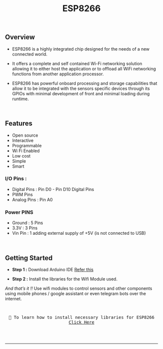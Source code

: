 <p align="center">
    <h1 align="center">ESP8266</h1>
</p>

<br />

## Overview

- ESP8266 is a highly integrated chip designed for the needs of a new connected world.

- It offers a complete and self contained Wi-Fi networking solution allowing it to either host the application or to offload all WiFi networking functions from another application processor.

- ESP8266 has powerful onboard processing and storage capabilities that allow it to be integrated with the sensors specific devices through its GPIOs with minimal development of front and minimal loading during runtime.

<br />

## Features

- Open source
- Interactive
- Programmable
- Wi Fi Enabled
- Low cost
- Simple
- Smart

### I/O Pins :
- Digital Pins : Pin D0 - Pin D10 Digital Pins
- PWM Pins
- Analog Pins : Pin A0

### Power PINS
- Ground : 5 Pins
- 3.3V : 3 Pins
- Vin Pin : 1 adding external supply of +5V (is not connected to USB)

<br />

## Getting Started 

- **Step 1 :** Download Arduino IDE [Refer this](././Lesson-4/1.%20Install%20Arduino%20IDE.md)

- **Step 2 :** Install the libraries for the Wifi Module used.

*And that’s it !!*
Use wifi modules to control sensors and other components using mobile phones / google assistant or even telegram bots over the internet.

<br />

<p  style="font-family:monospace" align = "center">
    🔰 To learn how to install necessary libraries for ESP8266  
    <a href = "https://www.youtube.com/watch?v=RVSCjCpZ_nQ">
        Click Here
    </a>
</p>

<br /><br />

---
